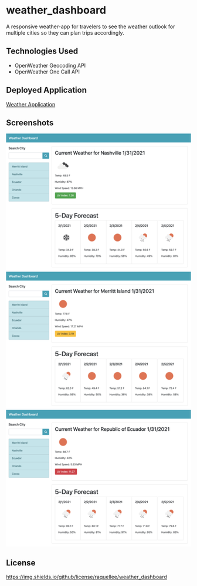 # weather_dashboard

A responsive weather-app for travelers to see the weather outlook for multiple cities so they can plan trips accordingly. 

## Technologies Used
* OpenWeather Geocoding API
* OpenWeather One Call API 

## Deployed Application

[Weather Application](https://raquellee.github.io/weather_dashboard/)

## Screenshots

![Weather Screenshot](https://raw.githubusercontent.com/RaquelLee/weather_dashboard/main/assets/images/lowuv.png)
![Weather Screenshot](https://raw.githubusercontent.com/RaquelLee/weather_dashboard/main/assets/images/meduv.png)
![Weather Screenshot](https://raw.githubusercontent.com/RaquelLee/weather_dashboard/main/assets/images/highuv.png)

## License
https://img.shields.io/github/license/raquellee/weather_dashboard
